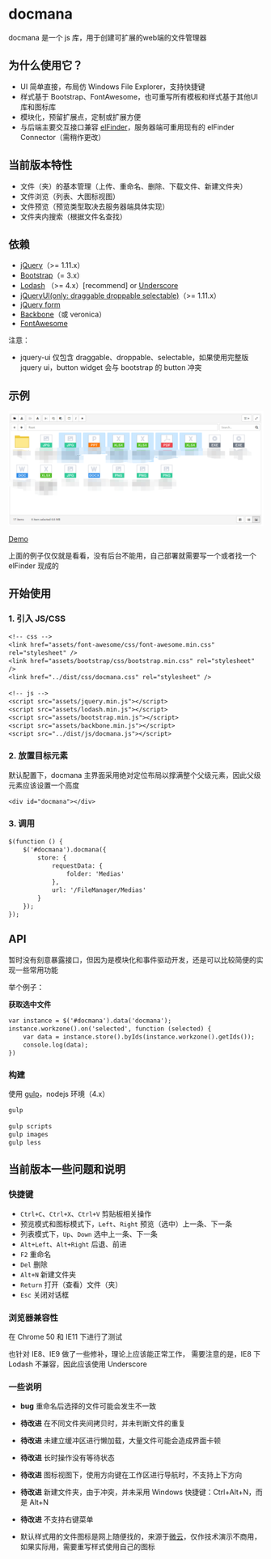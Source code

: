 # docmana

docmana 是一个 js 库，用于创建可扩展的web端的文件管理器

## 为什么使用它？

* UI 简单直接，布局仿 Windows File Explorer，支持快捷键
* 样式基于 Bootstrap、FontAwesome，也可重写所有模板和样式基于其他UI库和图标库
* 模块化，预留扩展点，定制或扩展方便
* 与后端主要交互接口兼容 [elFinder](https://github.com/Studio-42/elFinder)，服务器端可重用现有的 elFinder Connector（需稍作更改）

## 当前版本特性

* 文件（夹）的基本管理（上传、重命名、删除、下载文件、新建文件夹）
* 文件浏览（列表、大图标视图）
* 文件预览（预览类型取决去服务器端具体实现）
* 文件夹内搜索（根据文件名查找）

## 依赖

* [jQuery](https://github.com/jquery/jquery)（>= 1.11.x）
* [Bootstrap](https://github.com/twbs/bootstrap)（= 3.x）
* [Lodash](https://github.com/lodash/lodash) （>= 4.x）[recommend] or [Underscore](http://underscorejs.org/)
* [jQueryUI(only: draggable droppable selectable)](https://github.com/jquery/jquery-ui)（>= 1.11.x）
* [jQuery form](https://github.com/malsup/form)
* [Backbone](https://github.com/jashkenas/backbone)（或 veronica）
* [FontAwesome](https://github.com/FortAwesome/Font-Awesome)

注意：

* jquery-ui 仅包含 draggable、droppable、selectable，如果使用完整版 jquery ui，button widget 会与 bootstrap 的 button 冲突


## 示例

![Preview](preview.png)

[Demo](http://gochant.github.io/docmana)

上面的例子仅仅就是看看，没有后台不能用，自己部署就需要写一个或者找一个 elFinder 现成的


## 开始使用

### 1. 引入 JS/CSS

```
<!-- css -->
<link href="assets/font-awesome/css/font-awesome.min.css" rel="stylesheet" />
<link href="assets/bootstrap/css/bootstrap.min.css" rel="stylesheet" />
<link href="../dist/css/docmana.css" rel="stylesheet" />

<!-- js -->
<script src="assets/jquery.min.js"></script>
<script src="assets/lodash.min.js"></script>
<script src="assets/bootstrap.min.js"></script>
<script src="assets/backbone.min.js"></script>
<script src="../dist/js/docmana.js"></script>
```

### 2. 放置目标元素

默认配置下，docmana 主界面采用绝对定位布局以撑满整个父级元素，因此父级元素应该设置一个高度

```
<div id="docmana"></div>
```

### 3. 调用

```
$(function () {
    $('#docmana').docmana({
        store: {
            requestData: {
                folder: 'Medias'
            },
            url: '/FileManager/Medias'
        }
    });
});
```

## API

暂时没有刻意暴露接口，但因为是模块化和事件驱动开发，还是可以比较简便的实现一些常用功能

举个例子：

**获取选中文件**

```
var instance = $('#docmana').data('docmana');
instance.workzone().on('selected', function (selected) {
    var data = instance.store().byIds(instance.workzone().getIds());
    console.log(data);
})
```

### 构建

使用 [gulp](https://github.com/gulpjs/gulp)，nodejs 环境（4.x）

```
gulp

gulp scripts
gulp images
gulp less
```

## 当前版本一些问题和说明

### 快捷键

* `Ctrl+C`、`Ctrl+X`、`Ctrl+V` 剪贴板相关操作
* 预览模式和图标模式下，`Left`、`Right` 预览（选中）上一条、下一条
* 列表模式下，`Up`、`Down` 选中上一条、下一条
* `Alt+Left`、`Alt+Right` 后退、前进
* `F2` 重命名
* `Del` 删除
* `Alt+N` 新建文件夹
* `Return` 打开（查看）文件（夹） 
* `Esc` 关闭对话框

### 浏览器兼容性

在 Chrome 50 和 IE11 下进行了测试

也针对 IE8、IE9 做了一些修补，理论上应该能正常工作，
需要注意的是，IE8 下 Lodash 不兼容，因此应该使用 Underscore

### 一些说明

* **bug** 重命名后选择的文件可能会发生不一致
* **待改进** 在不同文件夹间拷贝时，并未判断文件的重复
* **待改进** 未建立缓冲区进行懒加载，大量文件可能会造成界面卡顿
* **待改进** 长时操作没有等待状态
* **待改进** 图标视图下，使用方向键在工作区进行导航时，不支持上下方向
* **待改进** 新建文件夹，由于冲突，并未采用 Windows 快捷键：Ctrl+Alt+N，而是 Alt+N
* **待改进** 不支持右键菜单

* 默认样式用的文件图标是网上随便找的，来源于[微云](http://www.weiyun.com/)，仅作技术演示不商用，如果实际用，需要重写样式使用自己的图标